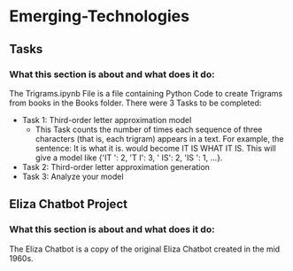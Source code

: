 # Emerging-Technologies

## Tasks
### What this section is about and what does it do:

The Trigrams.ipynb File is a file containing Python Code to create Trigrams from books in the Books folder. 
There were 3 Tasks to be completed:
- Task 1: Third-order letter approximation model
  - This Task counts the number of times each sequence of three characters (that is, each trigram) appears in a text. For example, the sentence: It is what it is. would become IT IS WHAT IT IS. This will give a model like {'IT ': 2, 'T I': 3, ' IS': 2, 'IS ': 1, ...}.
- Task 2: Third-order letter approximation generation
- Task 3: Analyze your model 


## Eliza Chatbot Project
### What this section is about and what does it do:

The Eliza Chatbot is a copy of the original Eliza Chatbot created in the mid 1960s.

